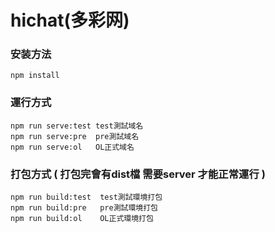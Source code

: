 # hichat(多彩网)
### 安装方法
```
npm install
```
### 運行方式
```
npm run serve:test test測試域名
npm run serve:pre  pre測試域名
npm run serve:ol   OL正式域名
```
### 打包方式 ( 打包完會有dist檔 需要server 才能正常運行 )
```
npm run build:test  test測試環境打包
npm run build:pre   pre測試環境打包
npm run build:ol    OL正式環境打包
```

